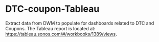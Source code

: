 # DTC-coupon-Tableau
Extract data from DWM to populate for dashboards related to DTC and Coupons.  The Tableau report is located at: https://tableau.sonos.com/#/workbooks/1389/views.
